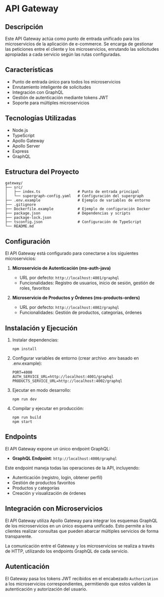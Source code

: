 # API Gateway

## Descripción
Este API Gateway actúa como punto de entrada unificado para los microservicios de la aplicación de e-commerce. Se encarga de gestionar las peticiones entre el cliente y los microservicios, enrutando las solicitudes apropiadas a cada servicio según las rutas configuradas.

## Características

- Punto de entrada único para todos los microservicios
- Enrutamiento inteligente de solicitudes
- Integración con GraphQL
- Gestión de autenticación mediante tokens JWT
- Soporte para múltiples microservicios

## Tecnologías Utilizadas

- Node.js
- TypeScript
- Apollo Gateway
- Apollo Server
- Express
- GraphQL

## Estructura del Proyecto

```
gateway/
├── src/
│   ├── index.ts                 # Punto de entrada principal
│   └── supergraph-config.yaml   # Configuración del supergraph
├── .env.example                 # Ejemplo de variables de entorno
├── .gitignore
├── Dockerfile.example           # Ejemplo de configuración Docker
├── package.json                 # Dependencias y scripts
├── package-lock.json
├── tsconfig.json                # Configuración de TypeScript
└── README.md
```

## Configuración

El API Gateway está configurado para conectarse a los siguientes microservicios:

1. **Microservicio de Autenticación (ms-auth-java)**
   - URL por defecto: `http://localhost:4001/graphql`
   - Funcionalidades: Registro de usuarios, inicio de sesión, gestión de roles, favoritos

2. **Microservicio de Productos y Órdenes (ms-products-orders)**
   - URL por defecto: `http://localhost:4002/graphql`
   - Funcionalidades: Gestión de productos, categorías, órdenes

## Instalación y Ejecución

1. Instalar dependencias:
   ```
   npm install
   ```

2. Configurar variables de entorno (crear archivo .env basado en .env.example):
   ```
   PORT=4000
   AUTH_SERVICE_URL=http://localhost:4001/graphql
   PRODUCTS_SERVICE_URL=http://localhost:4002/graphql
   ```

3. Ejecutar en modo desarrollo:
   ```
   npm run dev
   ```

4. Compilar y ejecutar en producción:
   ```
   npm run build
   npm start
   ```

## Endpoints

El API Gateway expone un único endpoint GraphQL:

- **GraphQL Endpoint**: `http://localhost:4000/graphql`

Este endpoint maneja todas las operaciones de la API, incluyendo:
- Autenticación (registro, login, obtener perfil)
- Gestión de productos favoritos
- Productos y categorías
- Creación y visualización de órdenes

## Integración con Microservicios

El API Gateway utiliza Apollo Gateway para integrar los esquemas GraphQL de los microservicios en un único esquema unificado. Esto permite a los clientes realizar consultas que pueden abarcar múltiples servicios de forma transparente.

La comunicación entre el Gateway y los microservicios se realiza a través de HTTP, utilizando los endpoints GraphQL de cada servicio.

## Autenticación

El Gateway pasa los tokens JWT recibidos en el encabezado `Authorization` a los microservicios correspondientes, permitiendo que estos validen la autenticación y autorización del usuario.
